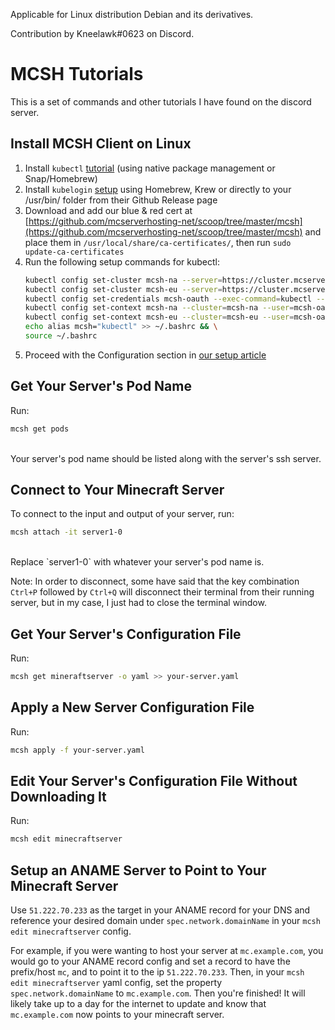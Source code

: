 Applicable for Linux distribution Debian and its derivatives.

Contribution by Kneelawk#0623 on Discord.

# MCSH Tutorials
This is a set of commands and other tutorials I have found on the discord server.

## Install MCSH Client on Linux
1. Install `kubectl` [tutorial](https://kubernetes.io/docs/tasks/tools/install-kubectl/#install-using-native-package-management) (using native package management or Snap/Homebrew)
2. Install `kubelogin` [setup](https://github.com/int128/kubelogin#setup) using Homebrew, Krew or directly to your /usr/bin/ folder from their Github Release page
3. Download and add our blue & red cert at [https://github.com/mcserverhosting-net/scoop/tree/master/mcsh](https://github.com/mcserverhosting-net/scoop/tree/master/mcsh) and place them in `/usr/local/share/ca-certificates/`, then run `sudo update-ca-certificates`
4. Run the following setup commands for kubectl: <br/>
   ```sh
   kubectl config set-cluster mcsh-na --server=https://cluster.mcserverhosting.red:6443 && \
   kubectl config set-cluster mcsh-eu --server=https://cluster.mcserverhosting.blue:6443 && \
   kubectl config set-credentials mcsh-oauth --exec-command=kubectl --exec-arg=oidc-login --exec-arg=get-token --exec-arg=--oidc-issuer-url=https://keycloak.sfxworks.net/auth/realms/mcsh --exec-arg=--oidc-client-id=account --exec-arg=--oidc-client-secret=ee3d1b8f-b533-41d7-8efc-8c8767497f4e --exec-arg=--oidc-redirect-url-hostname=login.mcserverhosting.net --exec-api-version=client.authentication.k8s.io/v1beta1 && \
   kubectl config set-context mcsh-na --cluster=mcsh-na --user=mcsh-oauth && \
   kubectl config set-context mcsh-eu --cluster=mcsh-eu --user=mcsh-oauth && \
   echo alias mcsh="kubectl" >> ~/.bashrc && \
   source ~/.bashrc
   ```
5. Proceed with the Configuration section in [our setup article](https://mcserverhosting.net/support/post/how-to-setup-mcsh/)

## Get Your Server's Pod Name
Run: <br/>
```sh
mcsh get pods
```
<br/>
Your server's pod name should be listed along with the server's ssh server.

## Connect to Your Minecraft Server
To connect to the input and output of your server, run: <br/>
```sh
mcsh attach -it server1-0
```
<br/>
Replace `server1-0` with whatever your server's pod name is.

Note: In order to disconnect, some have said that the key combination `Ctrl+P` followed by `Ctrl+Q` will disconnect their terminal from their running server, but in my case, I just had to close the terminal window.

## Get Your Server's Configuration File
Run: <br/>
```sh
mcsh get mineraftserver -o yaml >> your-server.yaml
```

## Apply a New Server Configuration File
Run: <br/>
```sh
mcsh apply -f your-server.yaml
```

## Edit Your Server's Configuration File Without Downloading It
Run: <br/>
```sh
mcsh edit minecraftserver
```

## Setup an ANAME Server to Point to Your Minecraft Server
Use `51.222.70.233` as the target in your ANAME record for your DNS and reference your desired domain under `spec.network.domainName` in your `mcsh edit minecraftserver` config.

For example, if you were wanting to host your server at `mc.example.com`, you would go to your ANAME record config and set a record to have the prefix/host `mc`, and to point it to the ip `51.222.70.233`. Then, in your `mcsh edit minecraftserver` yaml config, set the property `spec.network.domainName` to `mc.example.com`. Then you're finished! It will likely take up to a day for the internet to update and know that `mc.example.com` now points to your minecraft server.
